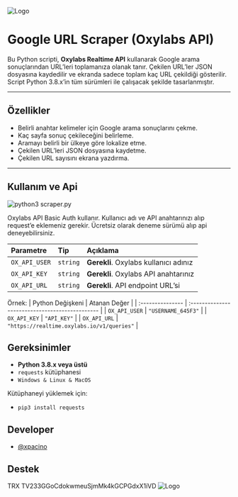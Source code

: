 ![Logo](https://upload.wikimedia.org/wikipedia/commons/thumb/2/2f/Google_2015_logo.svg/1200px-Google_2015_logo.svg.png)

# Google URL Scraper (Oxylabs API)

Bu Python scripti, **Oxylabs Realtime API** kullanarak Google arama sonuçlarından URL’leri toplamanıza olanak tanır. Çekilen URL’ler JSON dosyasına kaydedilir ve ekranda sadece toplam kaç URL çekildiği gösterilir. Script Python 3.8.x’in tüm sürümleri ile çalışacak şekilde tasarlanmıştır.

---

## Özellikler

- Belirli anahtar kelimeler için Google arama sonuçlarını çekme.
- Kaç sayfa sonuç çekileceğini belirleme.
- Aramayı belirli bir ülkeye göre lokalize etme.
- Çekilen URL’leri JSON dosyasına kaydetme.
- Çekilen URL sayısını ekrana yazdırma.

---

## Kullanım ve Api
![python3 scraper.py](https://img001.prntscr.com/file/img001/2htuRtydSDqEItN2y1txHw.png)  

Oxylabs API Basic Auth kullanır. Kullanıcı adı ve API anahtarınızı alıp request’e eklemeniz gerekir. Ücretsiz olarak deneme sürümü alıp api deneyebilirsiniz.

| Parametre     | Tip      | Açıklama                                |
| :------------ | :------- | :-------------------------------------- |
| `OX_API_USER` | `string` | **Gerekli**. Oxylabs kullanıcı adınız   |
| `OX_API_KEY`  | `string` | **Gerekli**. Oxylabs API anahtarınız    |
| `OX_API_URL`  | `string` | **Gerekli**. API endpoint URL’si        |

Örnek:
| Python Değişkeni | Atanan Değer                                    |
| :--------------- | :---------------------------------------------- |
| `OX_API_USER`    | `"USERNAME_645F3"`                              |
| `OX_API_KEY`     | `"APİ_KEY"`                               |
| `OX_API_URL`     | `"https://realtime.oxylabs.io/v1/queries"`      |


## Gereksinimler

- **Python 3.8.x veya üstü**
- `requests` kütüphanesi  
- `Windows & Linux & MacOS`
  
Kütüphaneyi yüklemek için:

- `pip3 install requests`





## Developer

- [@xpacino](https://www.github.com/xpacino) 

## Destek

TRX TV233GGoCdokwmeuSjmMk4kGCPGdxX1iVD
![Logo](https://img001.prntscr.com/file/img001/ewmcRxGXQriBcA69B6yWuQ.png)
  
